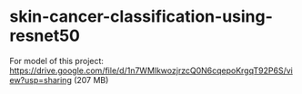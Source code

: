 # skin-cancer-classification-using-resnet50

For model of this project:
https://drive.google.com/file/d/1n7WMlkwozjrzcQ0N6cqepoKrgqT92P6S/view?usp=sharing (207 MB)
